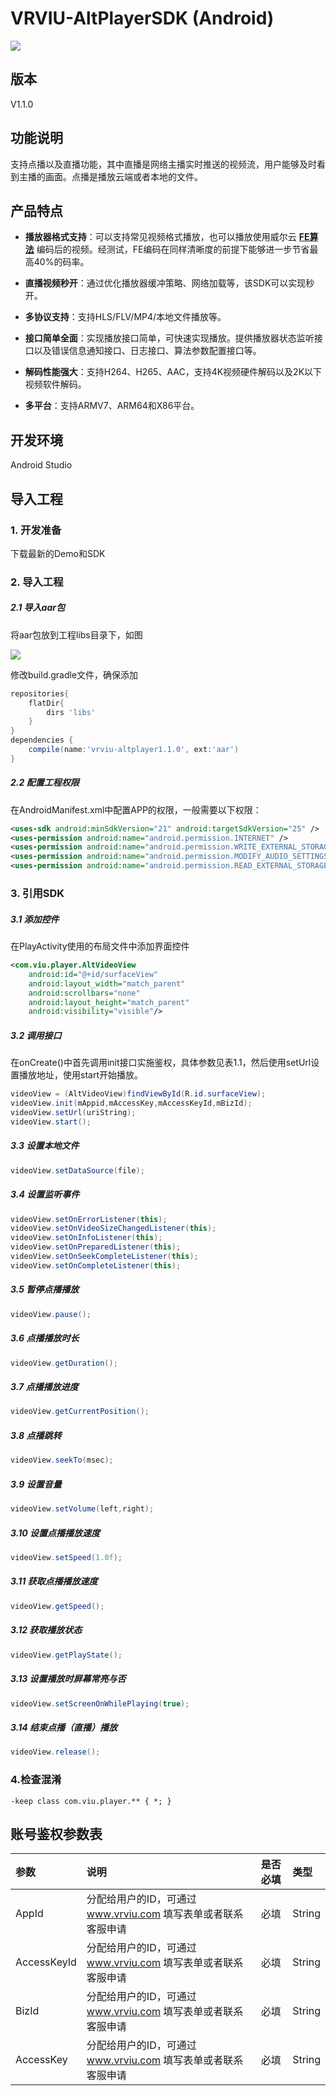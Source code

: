 # VRVIU-AltPlayerSDK (Android)

[![](https://img.shields.io/badge/Powered%20by-vrviu.com-brightgreen.svg)](https://vrviu.com)

## 版本
V1.1.0

## 功能说明
支持点播以及直播功能，其中直播是网络主播实时推送的视频流，用户能够及时看到主播的画面。点播是播放云端或者本地的文件。

## 产品特点
* **播放器格式支持**：可以支持常见视频格式播放，也可以播放使用威尔云 [**FE算法**](https://www.vrviu.com/technology.html) 编码后的视频。经测试，FE编码在同样清晰度的前提下能够进一步节省最高40%的码率。

* **直播视频秒开**：通过优化播放器缓冲策略、网络加载等，该SDK可以实现秒开。

* **多协议支持**：支持HLS/FLV/MP4/本地文件播放等。

* **接口简单全面**：实现播放接口简单，可快速实现播放。提供播放器状态监听接口以及错误信息通知接口、日志接口、算法参数配置接口等。

* **解码性能强大**：支持H264、H265、AAC，支持4K视频硬件解码以及2K以下视频软件解码。

* **多平台**：支持ARMV7、ARM64和X86平台。

## 开发环境
Android Studio

## 导入工程
### 1. 开发准备
下载最新的Demo和SDK

### 2. 导入工程
##### 2.1 导入aar包
将aar包放到工程libs目录下，如图

![](https://github.com/vrviu-sdk/VRVIU-AltPlayer-Demo-Android/blob/master/Image/libpath.png)

修改build.gradle文件，确保添加

```gradle
repositories{
	flatDir{
		dirs 'libs'
	}
}
dependencies {
	compile(name:'vrviu-altplayer1.1.0', ext:'aar')
}
```

##### 2.2 配置工程权限
在AndroidManifest.xml中配置APP的权限，一般需要以下权限：

```xml
<uses-sdk android:minSdkVersion="21" android:targetSdkVersion="25" />
<uses-permission android:name="android.permission.INTERNET" />
<uses-permission android:name="android.permission.WRITE_EXTERNAL_STORAGE"/>
<uses-permission android:name="android.permission.MODIFY_AUDIO_SETTINGS"/>
<uses-permission android:name="android.permission.READ_EXTERNAL_STORAGE"/>
```

### 3. 引用SDK
##### 3.1 添加控件
在PlayActivity使用的布局文件中添加界面控件

```xml
<com.viu.player.AltVideoView
    android:id="@+id/surfaceView"
    android:layout_width="match_parent"
    android:scrollbars="none"
    android:layout_height="match_parent"
    android:visibility="visible"/>
```
##### 3.2 调用接口
在onCreate()中首先调用init接口实施鉴权，具体参数见表1.1，然后使用setUrl设置播放地址，使用start开始播放。

```java
videoView = (AltVideoView)findViewById(R.id.surfaceView);
videoView.init(mAppid,mAccessKey,mAccessKeyId,mBizId);
videoView.setUrl(uriString);
videoView.start();
```
##### 3.3 设置本地文件
```java
videoView.setDataSource(file);
```
##### 3.4 设置监听事件
```java
videoView.setOnErrorListener(this);
videoView.setOnVideoSizeChangedListener(this);
videoView.setOnInfoListener(this);
videoView.setOnPreparedListener(this);
videoView.setOnSeekCompleteListener(this);
videoView.setOnCompleteListener(this);
```
##### 3.5 暂停点播播放
```java
videoView.pause();
```
##### 3.6 点播播放时长
```java
videoView.getDuration();
```
##### 3.7 点播播放进度
```java
videoView.getCurrentPosition();
```
##### 3.8 点播跳转
```java
videoView.seekTo(msec);
```
##### 3.9 设置音量
```java
videoView.setVolume(left,right);
```
##### 3.10 设置点播播放速度
```java
videoView.setSpeed(1.0f);
```
##### 3.11 获取点播播放速度
```java
videoView.getSpeed();
```
##### 3.12 获取播放状态
```java
videoView.getPlayState();
```
##### 3.13 设置播放时屏幕常亮与否
```java
videoView.setScreenOnWhilePlaying(true);
```
##### 3.14 结束点播（直播）播放
```java
videoView.release();
```
### 4.检查混淆
```proguard
-keep class com.viu.player.** { *; }
```

## 账号鉴权参数表
 |参数|说明|是否必填|类型|
 |:---|:---|:---|:---|
 |AppId|分配给用户的ID，可通过 www.vrviu.com 填写表单或者联系客服申请|必填|String|
 |AccessKeyId|分配给用户的ID，可通过 www.vrviu.com 填写表单或者联系客服申请|必填|String|
 |BizId|分配给用户的ID，可通过 www.vrviu.com 填写表单或者联系客服申请|必填|String|
 |AccessKey|分配给用户的ID，可通过 www.vrviu.com 填写表单或者联系客服申请|必填|String
